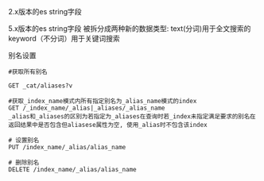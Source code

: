 2.x版本的es string字段

5.x版本的es string字段 被拆分成两种新的数据类型: 
text(分词)用于全文搜索的
keyword（不分词）用于关键词搜索

别名设置
```
#获取所有别名

GET _cat/aliases?v

#获取_index_name模式内所有指定别名为_alias_name模式的index
GET /_index_name/_alias|_aliases/_alias_name
_alias和_aliases的区别为若指定为_aliases在查询时若_index未指定满足要求的别名在返回结果中是否包含但aliasese属性为空, 使用_alias时不包含该index

# 设置别名
PUT /index_name/_alias/alias_name

# 删除别名
DELETE /index_name/_alias/alias_name
```